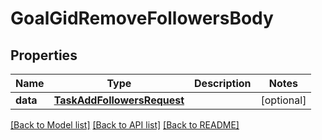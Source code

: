 # GoalGidRemoveFollowersBody

## Properties
Name | Type | Description | Notes
------------ | ------------- | ------------- | -------------
**data** | [**TaskAddFollowersRequest**](TaskAddFollowersRequest.md) |  | [optional] 

[[Back to Model list]](../README.md#documentation-for-models) [[Back to API list]](../README.md#documentation-for-api-endpoints) [[Back to README]](../README.md)

